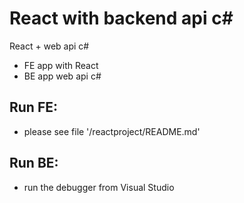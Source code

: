# React with backend api c#
React + web api c#
- FE app with React
- BE app web api c#

## Run FE:
- please see file '/reactproject/README.md'

## Run BE:
- run the debugger from Visual Studio